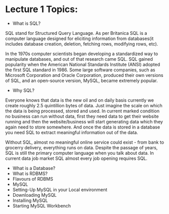 # Lecture 1 Topics:
- What is SQL?

SQL stand for Structured Query Language. As per Britanica SQL is a computer language designed for eliciting information from databases(it includes database creation, deletion, fetching rows, modifying rows, etc).

In the 1970s computer scientists began developing a standardized way to manipulate databases, and out of that research came SQL. SQL gained popularity when the American National Standards Institute (ANSI) adopted the first SQL standard in 1986. Some large software companies, such as Microsoft Corporation and Oracle Corporation, produced their own versions of SQL, and an open-source version, MySQL, became extremely popular.

- Why SQL?

Everyone knows that data is the new oil and on daily basis currently we create roughly 2.5 quintillion bytes of data. Just imagine the scale on which the data is being processed, stored and used. In current marked condition no business can run without data, first they need data to get their website running and then the website/business will start generating data which they again need to store somewhere. And once the data is stored in a database you need SQL to extract meaningful information out of the data.

Without SQL, almost no meaningful online service could exist - from bank to grocerry delivery, everything runs on data. Despite the passage of years, SQL is still the primary computer language when you talk about data. In current data job market SQL almost every job opening requires SQL.


- What is a Database?
- What is RDBMS?
- Flavours of RDBMS
- MySQL
- Setting-Up MySQL in your Local environment
- Downloading MySQL
- Installing MySQL
- Starting MySQL Workbench
